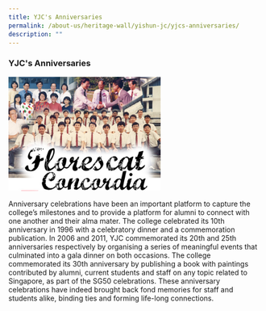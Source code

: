 ```yaml
---
title: YJC's Anniversaries
permalink: /about-us/heritage-wall/yishun-jc/yjcs-anniversaries/
description: ""
---
```

### **YJC's Anniversaries**

<img src="/images/yishunjc10.jpg" style="width:60%;">

Anniversary celebrations have been an important platform to capture the college’s milestones and to provide a platform for alumni to connect with one another and their alma mater. The college celebrated its 10th anniversary in 1996 with a celebratory dinner and a commemoration publication. In 2006 and 2011, YJC commemorated its 20th and 25th anniversaries respectively by organising a series of meaningful events that culminated into a gala dinner on both occasions. The college commemorated its 30th anniversary by publishing a book with paintings contributed by alumni, current students and staff on any topic related to Singapore, as part of the SG50 celebrations. These anniversary celebrations have indeed brought back fond memories for staff and students alike, binding ties and forming life-long connections.